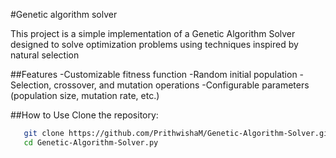 #Genetic algorithm solver

This project is a simple implementation of a Genetic Algorithm Solver designed to solve optimization problems using techniques inspired by natural selection

##Features
-Customizable fitness function
-Random initial population
-Selection, crossover, and mutation operations
-Configurable parameters (population size, mutation rate, etc.)

##How to Use
Clone the repository:
```bash
   git clone https://github.com/PrithwishaM/Genetic-Algorithm-Solver.git
   cd Genetic-Algorithm-Solver.py
